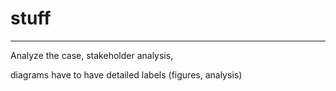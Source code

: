 # stuff
---
Analyze the case, stakeholder analysis, 

diagrams have to have detailed labels (figures, analysis)
